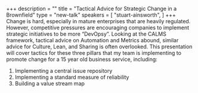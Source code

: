 +++
description = ""
title = "Tactical Advice for Strategic Change in a Brownfield"
type = "new-talk"
speakers = [
        "stuart-ainsworth",
]
+++
Change is hard, especially in mature enterprises that are heavily regulated.  However, competitive pressures are encouraging companies to implement strategic initiatives to be more “DevOpsy”.  Looking at the CALMS framework, tactical advice on Automation and Metrics abound, similar advice for Culture, Lean, and Sharing is often overlooked.  This presentation will cover tactics for these three pillars that my team is implementing to promote change for a 15 year old business service, including:

1. Implementing a central issue repository
2. Implementing a standard measure of reliability
3. Building a value stream map